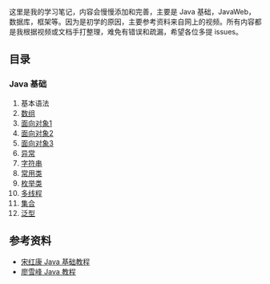 这里是我的学习笔记，内容会慢慢添加和完善，主要是 Java 基础，JavaWeb，数据库，框架等。因为是初学的原因，主要参考资料来自网上的视频。所有内容都是我根据视频或文档手打整理，难免有错误和疏漏，希望各位多提 issues。
## 目录
### Java 基础
01. 基本语法
02. [数组](./JavaBase/doc/数组.md)
03. [面向对象1](./JavaBase/doc/面向对象1.md)
04. [面向对象2](./JavaBase/doc/面向对象2.md)
05. [面向对象3](./JavaBase/doc/面向对象3.md)
06. [异常](./JavaBase/doc/异常.md)
07. [字符串](./JavaBase/doc/字符串.md)
08. [常用类](./JavaBase/doc/常用类.md)
09. [枚举类](./JavaBase/doc/枚举类.md)
10. [多线程](./JavaBase/doc/多线程.md)
11. [集合](./JavaBase/doc/集合.md)
12. [泛型](./JavaBase/doc/泛型.md)

## 参考资料
* [宋红康 Java 基础教程](https://www.bilibili.com/video/av48144058)
* [廖雪峰 Java 教程](https://www.liaoxuefeng.com/wiki/1252599548343744)